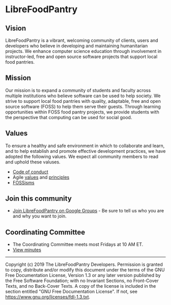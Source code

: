 # LibreFoodPantry

## Vision

LibreFoodPantry is a vibrant, welcoming community of clients, users and developers who believe in developing and maintaining humanitarian projects.  We enhance computer science education through involvement in instructor-led, free and open source software projects that support local food pantries.

## Mission

Our mission is to expand a community of students and faculty across multiple institutions who believe software can be used to help society. We strive to support local food pantries with quality, adaptable, free and open source software (FOSS) to help them serve their guests.  Through learning opportunities within FOSS food pantry projects, we provide students with the perspective that computing can be used for social good.

## Values
To ensure a healthy and safe environment in which to collaborate and learn, and to help establish and promote effective development practices, we have adopted the following values. We expect all community members to read and uphold these valuses.

- [Code of conduct](https://github.com/LibreFoodPantry/.github/blob/master/CODE_OF_CONDUCT.md)
- Agile [values](https://agilemanifesto.org/) and [principles](https://agilemanifesto.org/principles.html)
- [FOSSisms](https://opensource.com/education/14/6/16-foss-principles-for-educators)

## Join this community

- [Join LibreFoodPantry on Google Groups](https://groups.google.com/forum/#!forum/LibreFoodPantry/join) - Be sure to tell us who you are and why you want to join.

## Coordinating Committee

- The Coordinating Committee meets most Fridays at 10 AM ET.
- [View minutes](https://docs.google.com/document/d/1gpGWGhg9zVT4OAfoed0cuiybHz6v0wlWSiO7sfQRRIQ/edit?usp=sharing)


---
Copyright (c) 2019 The LibreFoodPantry Developers.
Permission is granted to copy, distribute and/or modify this document
under the terms of the GNU Free Documentation License, Version 1.3
or any later version published by the Free Software Foundation;
with no Invariant Sections, no Front-Cover Texts, and no Back-Cover Texts.
A copy of the license is included in the section entitled "GNU
Free Documentation License". If not, see
<https://www.gnu.org/licenses/fdl-1.3.txt>.
